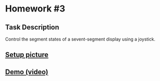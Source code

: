 # Homework #3

## Task Description

Control the segment states of a sevent-segment display using a joystick.

## [Setup picture](https://0x0.st)

## [Demo (video)](https://0x0.st)
